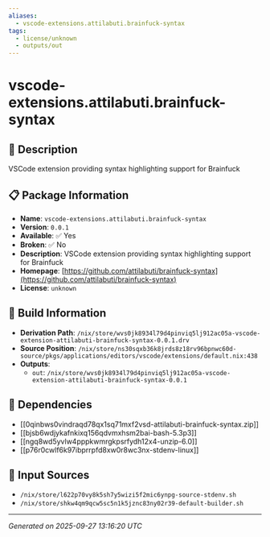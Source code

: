 ```yaml
---
aliases:
  - vscode-extensions.attilabuti.brainfuck-syntax
tags:
  - license/unknown
  - outputs/out
---
```


# vscode-extensions.attilabuti.brainfuck-syntax

## 📝 Description

VSCode extension providing syntax highlighting support for Brainfuck

## 📋 Package Information

- **Name**: `vscode-extensions.attilabuti.brainfuck-syntax`
- **Version**: `0.0.1`
- **Available**: ✅ Yes
- **Broken**: ✅ No
- **Description**: VSCode extension providing syntax highlighting support for Brainfuck
- **Homepage**: [https://github.com/attilabuti/brainfuck-syntax](https://github.com/attilabuti/brainfuck-syntax)
- **License**: `unknown`

## 🔧 Build Information

- **Derivation Path**: `/nix/store/wvs0jk8934l79d4pinviq5lj912ac05a-vscode-extension-attilabuti-brainfuck-syntax-0.0.1.drv`
- **Source Position**: `/nix/store/ns30sqxb36k8jrds8z18rv96bpnwc60d-source/pkgs/applications/editors/vscode/extensions/default.nix:438`
- **Outputs**:
  - `out`:  `/nix/store/wvs0jk8934l79d4pinviq5lj912ac05a-vscode-extension-attilabuti-brainfuck-syntax-0.0.1`

## 🔗 Dependencies

- [[0qinbws0vindraqd78qx1sq71mxf2vsd-attilabuti-brainfuck-syntax.zip]]
- [[bjsb6wdjykafnkixq156qdvmxhsm2bai-bash-5.3p3]]
- [[ngq8wd5yvlw4pppkwmrgkpsrfydh12x4-unzip-6.0]]
- [[p76r0cwlf6k97ibprrpfd8xw0r8wc3nx-stdenv-linux]]

## 📁 Input Sources

- `/nix/store/l622p70vy8k5sh7y5wizi5f2mic6ynpg-source-stdenv.sh`
- `/nix/store/shkw4qm9qcw5sc5n1k5jznc83ny02r39-default-builder.sh`

---
*Generated on 2025-09-27 13:16:20 UTC*
